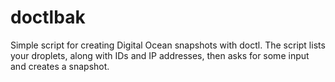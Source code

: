 # doctlbak

Simple script for creating Digital Ocean snapshots with doctl. The script lists your droplets, along with IDs and IP addresses, then asks for some input and creates a snapshot.
